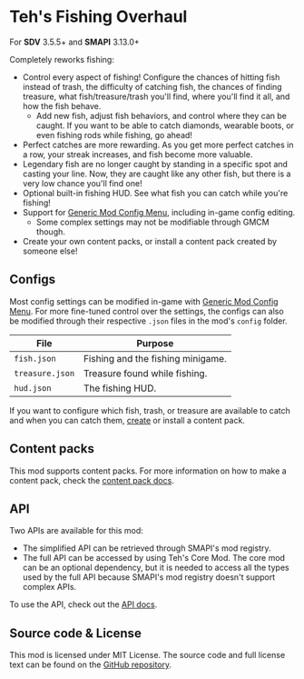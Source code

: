 # Teh's Fishing Overhaul

For **SDV** 3.5.5+ and **SMAPI** 3.13.0+

Completely reworks fishing:

- Control every aspect of fishing! Configure the chances of hitting fish instead of trash, the difficulty of catching fish, the chances of finding treasure, what fish/treasure/trash you'll find, where you'll find it all, and how the fish behave.
  - Add new fish, adjust fish behaviors, and control where they can be caught. If you want to be able to catch diamonds, wearable boots, or even fishing rods while fishing, go ahead!
- Perfect catches are more rewarding. As you get more perfect catches in a row, your streak increases, and fish become more valuable.
- Legendary fish are no longer caught by standing in a specific spot and casting your line. Now, they are caught like any other fish, but there is a very low chance you'll find one!
- Optional built-in fishing HUD. See what fish you can catch while you're fishing!
- Support for [Generic Mod Config Menu][gmcm], including in-game config editing.
  - Some complex settings may not be modifiable through GMCM though.
- Create your own content packs, or install a content pack created by someone else!

## Configs

Most config settings can be modified in-game with [Generic Mod Config Menu][gmcm]. For more fine-tuned control over the settings, the configs can also be modified through their respective `.json` files in the mod's `config` folder.

| File            | Purpose                           |
| --------------- | --------------------------------- |
| `fish.json`     | Fishing and the fishing minigame. |
| `treasure.json` | Treasure found while fishing.     |
| `hud.json`      | The fishing HUD.                  |

If you want to configure which fish, trash, or treasure are available to catch and when you can catch them, [create][create a content pack] or install a content pack.

## Content packs

This mod supports content packs. For more information on how to make a content pack, check the [content pack docs].

## API

Two APIs are available for this mod:

- The simplified API can be retrieved through SMAPI's mod registry.
- The full API can be accessed by using Teh's Core Mod. The core mod can be an optional dependency, but it is needed to access all the types used by the full API because SMAPI's mod registry doesn't support complex APIs.

To use the API, check out the [API docs][api docs].

## Source code & License

This mod is licensed under MIT License. The source code and full license text can be found on the [GitHub repository][github repo].

[gmcm]: https://www.nexusmods.com/stardewvalley/mods/5098
[create a content pack]: https://stardewvalleywiki.com/Modding:Content_packs#Create_a_content_pack
[content pack docs]: https://github.com/TehPers/StardewValleyMods/blob/full-rewrite/docs/TehPers.FishingOverhaul/Content%20Packs.md
[api docs]: https://github.com/TehPers/StardewValleyMods/blob/full-rewrite/docs/TehPers.FishingOverhaul/API.md
[github repo]: https://github.com/TehPers/StardewValleyMods
